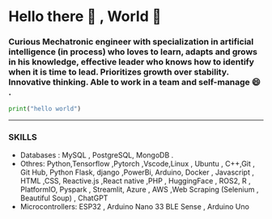 # **Hello there 👋 , World 🌱** 
### Curious Mechatronic engineer  with specialization in artificial intelligence (in process) who loves to learn, adapts and grows in his knowledge, effective leader who knows how to identify when it is time to lead. Prioritizes growth over stability. Innovative thinking. Able to work in a team and self-manage :smile: .

```python
print("hello world")
```
---
### **SKILLS**
* Databases : MySQL , PostgreSQL, MongoDB .
* Othres: Python,Tensorflow ,Pytorch ,Vscode,Linux , Ubuntu , C++,Git , Git Hub,  Python Flask, django ,PowerBi, Arduino, Docker ,  Javascript , HTML ,CSS, Reactive.js ,React native ,PHP , HuggingFace , ROS2, R , PlatformIO, Pyspark , Streamlit, Azure , AWS ,Web Scraping (Selenium , Beautiful Soup) , ChatGPT
* Microcontrollers: ESP32 , Arduino Nano 33 BLE Sense , Arduino Uno
<!--
**diegoperea20/diegoperea20** is a ✨ _special_ ✨ repository because its `README.md` (this file) appears on your GitHub profile.

Here are some ideas to get you started:

- 🔭 I’m currently working on ...
- 🌱 I’m currently learning ...
- 👯 I’m looking to collaborate on ...
- 🤔 I’m looking for help with ...
- 💬 Ask me about ...
- 📫 How to reach me: ...
- 😄 Pronouns: ...
- ⚡ Fun fact: ...
-->
